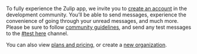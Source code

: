To fully experience the Zulip app, we invite you to [create an
account](https://chat.zulip.org/join/t5crtoe62bpcxyisiyglmtvb/) in the
development community. You’ll be able to send messages, experience the
convenience of going through your unread messages, and much more.  Please be
sure to follow [community guidelines](/development-community/), and send any
test messages to the [#test
here](https://chat.zulip.org/#narrow/channel/7-test-here) channel.

You can also view <a href="/plans/">plans and pricing</a>, or create a <a
href="/new/">new organization</a>.
